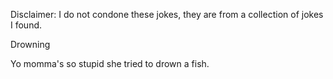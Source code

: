 Disclaimer: I do not condone these jokes, they are from a collection of jokes I found.

Drowning

Yo momma's so stupid she tried to drown a fish.

